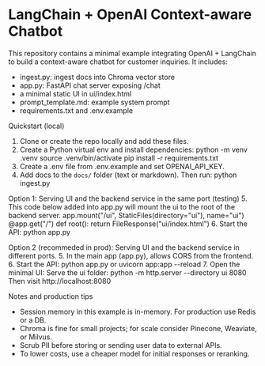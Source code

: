 # LangChain + OpenAI Context-aware Chatbot

This repository contains a minimal example integrating OpenAI + LangChain to build a context-aware chatbot for customer inquiries. It includes:
- ingest.py: ingest docs into Chroma vector store
- app.py: FastAPI chat server exposing /chat
- a minimal static UI in ui/index.html
- prompt_template.md: example system prompt
- requirements.txt and .env.example

Quickstart (local)
1. Clone or create the repo locally and add these files.
2. Create a Python virtual env and install dependencies:
   python -m venv .venv
   source .venv/bin/activate
   pip install -r requirements.txt
3. Create a .env file from .env.example and set OPENAI_API_KEY.
4. Add docs to the `docs/` folder (text or markdown). Then run:
   python ingest.py

Option 1:
Serving UI and the backend service in the same port (testing)
5. This code below added into app.py will mount the ui to the root of the backend server.
app.mount("/ui", StaticFiles(directory="ui"), name="ui")
@app.get("/")
def root():
    return FileResponse("ui/index.html")
6. Start the API:
   python app.py
    
Option 2 (recommeded in prod):
Serving UI and the backend service in different ports. 
5. In the main app (app.py), allows CORS from the frontend.
6. Start the API:
   python app.py or uvicorn app:app --reload
7. Open the minimal UI:
   Serve the ui folder:
   python -m http.server --directory ui 8080
   Then visit http://localhost:8080

Notes and production tips
- Session memory in this example is in-memory. For production use Redis or a DB.
- Chroma is fine for small projects; for scale consider Pinecone, Weaviate, or Milvus.
- Scrub PII before storing or sending user data to external APIs.
- To lower costs, use a cheaper model for initial responses or reranking.
